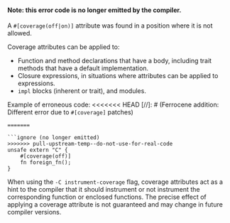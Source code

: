 #### Note: this error code is no longer emitted by the compiler.

A `#[coverage(off|on)]` attribute was found in a position where it is not
allowed.

Coverage attributes can be applied to:
- Function and method declarations that have a body, including trait methods
  that have a default implementation.
- Closure expressions, in situations where attributes can be applied to
  expressions.
- `impl` blocks (inherent or trait), and modules.

Example of erroneous code:
<<<<<<< HEAD
[//]: # (Ferrocene addition: Different error due to `#[coverage]` patches)
```ignore(ferrocene-addition)
=======

```ignore (no longer emitted)
>>>>>>> pull-upstream-temp--do-not-use-for-real-code
unsafe extern "C" {
    #[coverage(off)]
    fn foreign_fn();
}
```

When using the `-C instrument-coverage` flag, coverage attributes act as a
hint to the compiler that it should instrument or not instrument the
corresponding function or enclosed functions. The precise effect of applying
a coverage attribute is not guaranteed and may change in future compiler
versions.
